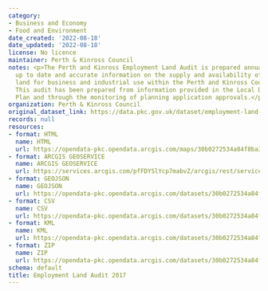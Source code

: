 ```yaml
---
category:
- Business and Economy
- Food and Environment
date_created: '2022-08-18'
date_updated: '2022-08-18'
license: No licence
maintainer: Perth & Kinross Council
notes: <p>The Perth and Kinross Employment Land Audit is prepared annually to provide
  up to date and accurate information on the supply and availability of employment
  land for business and industrial use within the Perth and Kinross Council area.
  This audit has been prepared from information provided in the Local Development
  Plan and through the monitoring of planning application approvals.</p>
organization: Perth & Kinross Council
original_dataset_link: https://data.pkc.gov.uk/dataset/employment-land-audit-2017
records: null
resources:
- format: HTML
  name: HTML
  url: https://opendata-pkc.opendata.arcgis.com/maps/30b0272534a84f8ba3ff30900166aca0_0
- format: ARCGIS GEOSERVICE
  name: ARCGIS GEOSERVICE
  url: https://services.arcgis.com/pfFDYSlYcp7mabvZ/arcgis/rest/services/EmploymentLandAuditAudit_2017/FeatureServer/0
- format: GEOJSON
  name: GEOJSON
  url: https://opendata-pkc.opendata.arcgis.com/datasets/30b0272534a84f8ba3ff30900166aca0_0.geojson?outSR=%7B%22latestWkid%22%3A27700%2C%22wkid%22%3A27700%7D
- format: CSV
  name: CSV
  url: https://opendata-pkc.opendata.arcgis.com/datasets/30b0272534a84f8ba3ff30900166aca0_0.csv?outSR=%7B%22latestWkid%22%3A27700%2C%22wkid%22%3A27700%7D
- format: KML
  name: KML
  url: https://opendata-pkc.opendata.arcgis.com/datasets/30b0272534a84f8ba3ff30900166aca0_0.kml?outSR=%7B%22latestWkid%22%3A27700%2C%22wkid%22%3A27700%7D
- format: ZIP
  name: ZIP
  url: https://opendata-pkc.opendata.arcgis.com/datasets/30b0272534a84f8ba3ff30900166aca0_0.zip?outSR=%7B%22latestWkid%22%3A27700%2C%22wkid%22%3A27700%7D
schema: default
title: Employment Land Audit 2017
---
```

